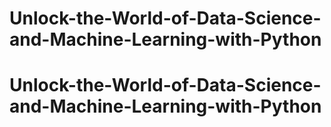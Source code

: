# Unlock-the-World-of-Data-Science-and-Machine-Learning-with-Python
# Unlock-the-World-of-Data-Science-and-Machine-Learning-with-Python
